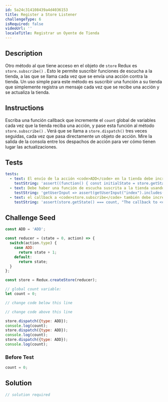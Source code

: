 ```yaml
---
id: 5a24c314108439a4d4036153
title: Register a Store Listener
challengeType: 6
isRequired: false
videoUrl: ''
localeTitle: Registrar un Oyente de Tienda
---
```


## Description
<section id="description"> Otro método al que tiene acceso en el objeto de <code>store</code> Redux es <code>store.subscribe()</code> . Esto le permite suscribir funciones de escucha a la tienda, a las que se llama cada vez que se envía una acción contra la tienda. Un uso simple para este método es suscribir una función a su tienda que simplemente registra un mensaje cada vez que se recibe una acción y se actualiza la tienda. </section>

## Instructions
<section id="instructions"> Escriba una función callback que incremente el <code>count</code> global de variables cada vez que la tienda reciba una acción, y pase esta función al método <code>store.subscribe()</code> . Verá que se llama a <code>store.dispatch()</code> tres veces seguidas, cada vez que pasa directamente un objeto de acción. Mire la salida de la consola entre los despachos de acción para ver cómo tienen lugar las actualizaciones. </section>

## Tests
<section id='tests'>

```yml
tests:
  - text: El envío de la acción <code>ADD</code> en la tienda debe incrementar el estado en <code>1</code> .
    testString: 'assert((function() { const initialState = store.getState(); store.dispatch({ type: "ADD" }); const newState = store.getState(); return newState === (initialState + 1); })(), "Dispatching the <code>ADD</code> action on the store should increment the state by <code>1</code>.");'
  - text: Debe haber una función de escucha suscrita a la tienda usando <code>store.subscribe</code> .
    testString: 'getUserInput => assert(getUserInput("index").includes("store.subscribe("), "There should be a listener function subscribed to the store using <code>store.subscribe</code>.");'
  - text: el callback a <code>store.subscribe</code> también debe incrementar la variable de <code>count</code> global a medida que se actualiza el almacén.
    testString: 'assert(store.getState() === count, "The callback to <code>store.subscribe</code> should also increment the global <code>count</code> variable as the store is updated.");'

```

</section>

## Challenge Seed
<section id='challengeSeed'>

<div id='jsx-seed'>

```jsx
const ADD = 'ADD';

const reducer = (state = 0, action) => {
  switch(action.type) {
    case ADD:
      return state + 1;
    default:
      return state;
  }
};

const store = Redux.createStore(reducer);

// global count variable:
let count = 0;

// change code below this line

// change code above this line

store.dispatch({type: ADD});
console.log(count);
store.dispatch({type: ADD});
console.log(count);
store.dispatch({type: ADD});
console.log(count);

```

</div>

### Before Test
<div id='jsx-setup'>

```jsx
count = 0;

```

</div>


</section>

## Solution
<section id='solution'>

```js
// solution required
```
</section>
